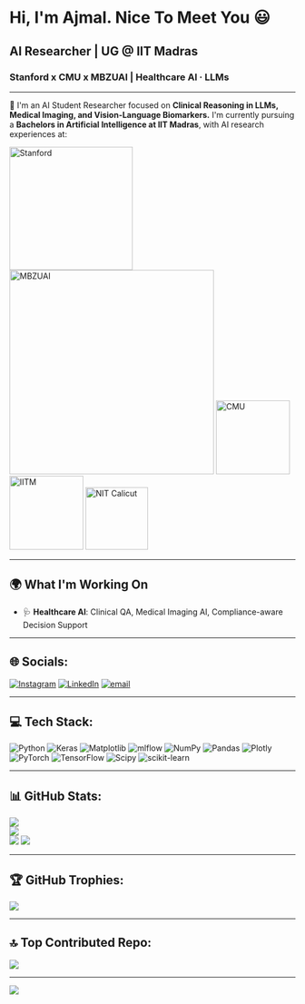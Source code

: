 # Hi, I'm Ajmal. Nice To Meet You 😃
## AI Researcher | UG @ IIT Madras  
### Stanford x CMU x MBZUAI | Healthcare AI · LLMs 

---

🧠 I'm an AI Student Researcher focused on **Clinical Reasoning in LLMs, Medical Imaging, and Vision-Language Biomarkers.** I'm currently pursuing a **Bachelors in Artificial Intelligence at IIT Madras**, with AI research experiences at:

<p align="left">
  <img src="https://asset.zcache.com/assets/graphics/z4/uniquePages/decoreatedSearch/StanfordWide.v2.jpg" alt="Stanford" width="217"/>
  <img src="https://contentstatic.techgig.com/thumb/msid-71773072,width-800,resizemode-4/Abu-Dhabi-inaugurates-worlds-first-AI-university-admissions-open-for-next-year.jpg?31494" alt="MBZUAI" width="360"/>
  <img src="https://www.eduopinions.com/wp-content/uploads/2018/07/CarnegieMellonUniversity-logo-350x350.png" alt="CMU" width="130"/>
  <img src="https://mukundvarmat.github.io/iitm-resume/images/iitm_logo.png" alt="IITM" width="130"/>
  <img src="https://scontent.fccj3-1.fna.fbcdn.net/v/t39.30808-6/405488334_792888432640896_8285788842279378936_n.jpg?_nc_cat=108&ccb=1-7&_nc_sid=6ee11a&_nc_ohc=rzWC-wPXMiAQ7kNvwFuJOgd&_nc_oc=Adn9gJQr4ZXgqLhRmMfktt7M58KgPO4iTetB6sr09zYJwljaZUjxjBNhHv-PrirkyW0&_nc_zt=23&_nc_ht=scontent.fccj3-1.fna&_nc_gid=-XrbeJPeV7r-DvD_0E55mA&oh=00_AfQ7vS0PnTjBMzpr6l-HDVZ5s6fW3p1xzl-Lz1lJ6Mew5Q&oe=6883F695" alt="NIT Calicut" width="110"/>
</p>


---

## 🌍 What I'm Working On

- 🩺 **Healthcare AI**: Clinical QA, Medical Imaging AI, Compliance-aware Decision Support  

---

## 🌐 Socials:

[![Instagram](https://img.shields.io/badge/Instagram-%23E4405F.svg?logo=Instagram&logoColor=white)](https://instagram.com/ajmal_.m._) 
[![LinkedIn](https://img.shields.io/badge/LinkedIn-%230077B5.svg?logo=linkedin&logoColor=white)](https://linkedin.com/in/ajmal-m-282670284) 
[![email](https://img.shields.io/badge/Email-D14836?logo=gmail&logoColor=white)](mailto:2f42004489@ds.study.iitm.ac.in)

---

## 💻 Tech Stack:

![Python](https://img.shields.io/badge/python-3670A0?style=for-the-badge&logo=python&logoColor=ffdd54) 
![Keras](https://img.shields.io/badge/Keras-%23D00000.svg?style=for-the-badge&logo=Keras&logoColor=white) 
![Matplotlib](https://img.shields.io/badge/Matplotlib-%23ffffff.svg?style=for-the-badge&logo=Matplotlib&logoColor=black) 
![mlflow](https://img.shields.io/badge/mlflow-%23d9ead3.svg?style=for-the-badge&logo=numpy&logoColor=blue) 
![NumPy](https://img.shields.io/badge/numpy-%23013243.svg?style=for-the-badge&logo=numpy&logoColor=white) 
![Pandas](https://img.shields.io/badge/pandas-%23150458.svg?style=for-the-badge&logo=pandas&logoColor=white) 
![Plotly](https://img.shields.io/badge/Plotly-%233F4F75.svg?style=for-the-badge&logo=plotly&logoColor=white) 
![PyTorch](https://img.shields.io/badge/PyTorch-%23EE4C2C.svg?style=for-the-badge&logo=PyTorch&logoColor=white) 
![TensorFlow](https://img.shields.io/badge/TensorFlow-%23FF6F00.svg?style=for-the-badge&logo=TensorFlow&logoColor=white) 
![Scipy](https://img.shields.io/badge/SciPy-%230C55A5.svg?style=for-the-badge&logo=scipy&logoColor=%white) 
![scikit-learn](https://img.shields.io/badge/scikit--learn-%23F7931E.svg?style=for-the-badge&logo=scikit-learn&logoColor=white)

---

## 📊 GitHub Stats:

![](https://github-readme-stats.vercel.app/api?username=AJMALMIITM&theme=dark&hide_border=false&include_all_commits=false&count_private=false)<br/>
![](https://nirzak-streak-stats.vercel.app/?user=AJMALMIITM&theme=dark&hide_border=false)<br/>
![](https://github-readme-stats.vercel.app/api/top-langs/?username=AJMALMIITM&theme=dark&hide_border=false&include_all_commits=false&count_private=false&layout=compact)
![](https://komarev.com/ghpvc/?username=AJMALMIITM&label=Profile%20views&color=0e75b6&style=flat)


---

## 🏆 GitHub Trophies:

![](https://github-profile-trophy.vercel.app/?username=AJMALMIITM&theme=radical&no-frame=false&no-bg=true&margin-w=4)

---

## 🔝 Top Contributed Repo:

![](https://github-contributor-stats.vercel.app/api?username=AJMALMIITM&limit=5&theme=dark&combine_all_yearly_contributions=true)

---

[![](https://visitcount.itsvg.in/api?id=AJMALMIITM&icon=0&color=0)](https://visitcount.itsvg.in)
